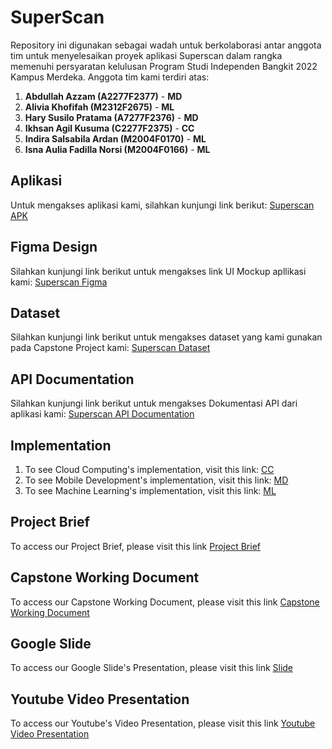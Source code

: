 # SuperScan
Repository ini digunakan sebagai wadah untuk berkolaborasi antar anggota tim untuk menyelesaikan proyek aplikasi Superscan dalam rangka memenuhi persyaratan kelulusan Program Studi Independen Bangkit 2022 Kampus Merdeka. Anggota tim kami terdiri atas:
1. **Abdullah Azzam (A2277F2377)** - **MD**
2. **Alivia Khofifah (M2312F2675)** - **ML**
3. **Hary Susilo Pratama (A7277F2376)** - **MD**
4. **Ikhsan Agil Kusuma (C2277F2375)** - **CC**
5. **Indira Salsabila Ardan (M2004F0170)** - **ML**
6. **Isna Aulia Fadilla Norsi (M2004F0166)** - **ML**

## Aplikasi
Untuk mengakses aplikasi kami, silahkan kunjungi link berikut: [Superscan APK](https://drive.google.com/file/d/1wNfyjssMIJWm2hXW2s_WJaD-X6E7TNCr/view?usp=sharing)

## Figma Design
Silahkan kunjungi link berikut untuk mengakses link UI Mockup apllikasi kami: [Superscan Figma](https://www.figma.com/file/xJhT0DMOEG5H9X4USQXLkC/SuperScan?node-id=0%3A1)

## Dataset
Silahkan kunjungi link berikut untuk mengakses dataset yang kami gunakan pada Capstone Project kami: [Superscan Dataset](https://drive.google.com/drive/folders/1fiG3rScaJnNCW8a3iNYP0g2QJwKM7IhC?usp=sharing)

## API Documentation
Silahkan kunjungi link berikut untuk mengakses Dokumentasi API dari aplikasi kami: [Superscan API Documentation](https://superscan-352006.et.r.appspot.com/)

## Implementation
1. To see Cloud Computing's implementation, visit this link: [CC](https://github.com/SuperScanDev/SuperScan/tree/CC)
2. To see Mobile Development's implementation, visit this link: [MD](https://github.com/SuperScanDev/SuperScan/tree/MD)
3. To see Machine Learning's implementation, visit this link: [ML](https://github.com/SuperScanDev/SuperScan/tree/ML)

## Project Brief
To access our Project Brief, please visit this link [Project Brief](https://docs.google.com/document/d/1tgBP-VpQqnzigGon3w8udcyRfUNVjTuUd_lV_tWVCg4/edit?usp=sharing)

## Capstone Working Document
To access our Capstone Working Document, please visit this link [Capstone Working Document](https://docs.google.com/document/d/1ZKuCZKEArV4b1EAzPMhNt6NZ_yL3bgnHANC4HtAuY7I/edit?usp=sharing)

## Google Slide 
To access our Google Slide's Presentation, please visit this link [Slide](https://docs.google.com/presentation/d/11KobQRhFx63F-KeHQXS5rv2Ypjc5iFPoE0-4sMPrqlY/edit?usp=sharing)

## Youtube Video Presentation
To access our Youtube's Video Presentation, please visit this link [Youtube Video Presentation](https://youtu.be/KMHgqHQWHtE)
